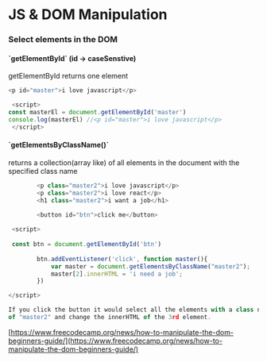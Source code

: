 # JS & DOM Manipulation

### Select elements in the DOM

#### \`getElementById\`  \(id -&gt; caseSenstive\)

getElementById returns one element 

```javascript
<p id="master">i love javascript</p>

 <script>
const masterEl = document.getElementById('master')
console.log(masterEl) //<p id="master">i love javascript</p> 
 </script>
```

#### \`getElementsByClassName\(\)\`

returns a collection\(array like\) of all elements in the document with the specified class name 

```javascript
        <p class="master2">i love javascript</p>
        <p class="master2">i love react</p>
        <h1 class="master2">i want a job</h1>

        <button id="btn">click me</button>
 
 <script>
 
 const btn = document.getElementById('btn')
        
        btn.addEventListener('click', function master(){
            var master = document.getElementsByClassName("master2");
            master[2].innerHTML = 'i need a job';
        })

</script>

If you click the button it would select all the elements with a class name 
of "master2" and change the innerHTML of the 3rd element.
```



[https://www.freecodecamp.org/news/how-to-manipulate-the-dom-beginners-guide/](https://www.freecodecamp.org/news/how-to-manipulate-the-dom-beginners-guide/)

